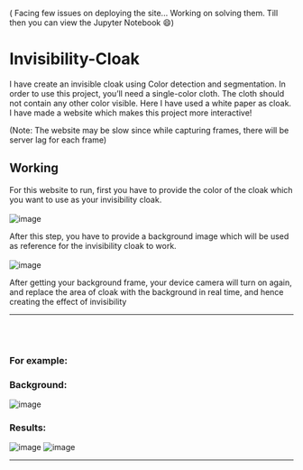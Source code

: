 ( Facing few issues on deploying the site... Working on solving them. Till then you can view the Jupyter Notebook 😄)

# Invisibility-Cloak
I have create an invisible cloak using Color detection and segmentation. In order to use this project, you’ll need a single-color cloth. The cloth should not contain any other color visible. Here I have used a white paper as cloak. I have made a website which makes this project more interactive!<br>

(Note: The website may be slow since while capturing frames, there will be server lag for each frame)<br>

## Working
For this website to run, first you have to provide the color of the cloak which you want to use as your invisibility cloak.<br><br>
![image](https://user-images.githubusercontent.com/76225348/159138681-45b71d2d-51ec-40eb-9c57-272d253dd0fd.png) <br>

After this step, you have to provide a background image which will be used as reference for the invisibility cloak to work.<br><br>
![image](https://user-images.githubusercontent.com/76225348/159138687-c6e20ac6-60ba-41a5-8574-a87a36ebc8d9.png) <br>

After getting your background frame, your device camera will turn on again, and replace the area of cloak with the background in real time, and hence creating the effect of invisibility
<hr>
<br><br>


### For example:
### Background:<br>
![image](https://user-images.githubusercontent.com/76225348/159138996-064a4ecf-c962-4f85-a35f-af64b91df3c8.png)

### Results:<br>
![image](https://user-images.githubusercontent.com/76225348/159139051-71bf7c06-64ee-4a7a-bfd7-2ee31ef822e4.png)
![image](https://user-images.githubusercontent.com/76225348/159139058-8d49555a-9154-4038-b698-e2f8ac0c61bd.png)

<hr>

